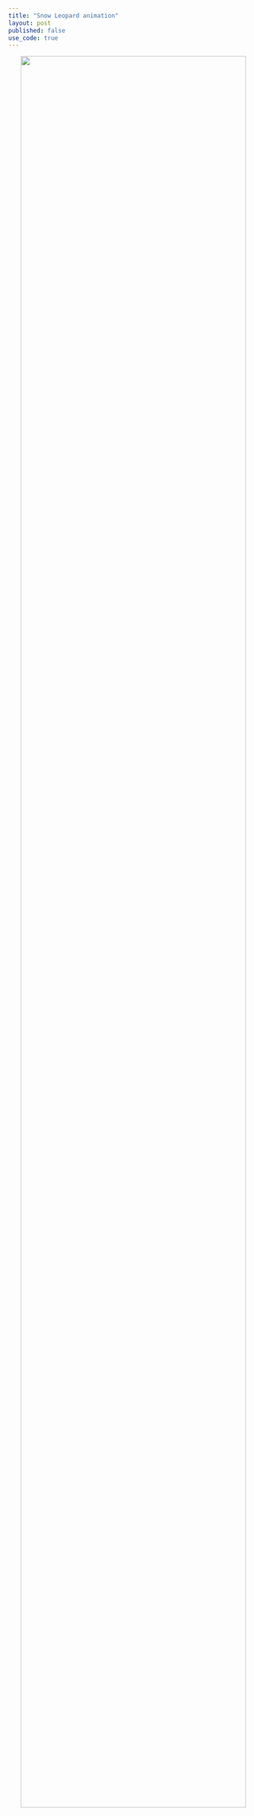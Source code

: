 ```yaml
---
title: "Snow Leopard animation"
layout: post
published: false
use_code: true
---
```


<p align="center">
  <img width="95%" src="attachments/sl_vis.mov">
</p>
